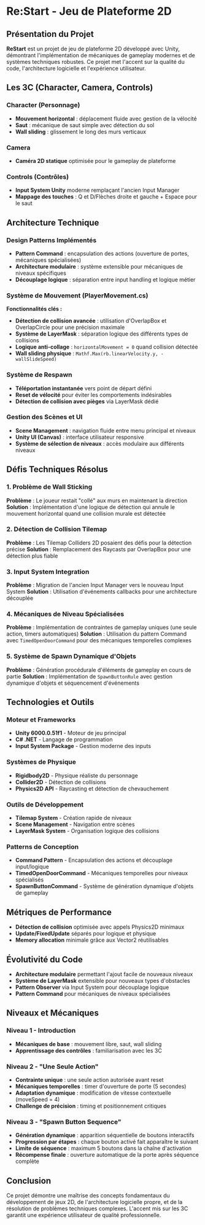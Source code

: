 # Re:Start - Jeu de Plateforme 2D

## Présentation du Projet
**ReStart** est un projet de jeu de plateforme 2D développé avec Unity, démontrant l'implémentation de mécaniques de gameplay modernes et de systèmes techniques robustes. Ce projet met l'accent sur la qualité du code, l'architecture logicielle et l'expérience utilisateur.

## Les 3C (Character, Camera, Controls)

### Character (Personnage)
- **Mouvement horizontal** : déplacement fluide avec gestion de la vélocité
- **Saut** : mécanique de saut simple avec détection du sol
- **Wall sliding** : glissement le long des murs verticaux

### Camera
- **Caméra 2D statique** optimisée pour le gameplay de plateforme

### Controls (Contrôles)
- **Input System Unity** moderne remplaçant l'ancien Input Manager
- **Mappage des touches** : Q et D/Flèches droite et gauche + Espace pour le saut

## Architecture Technique

### Design Patterns Implémentés
- **Pattern Command** : encapsulation des actions (ouverture de portes, mécaniques spécialisées)
- **Architecture modulaire** : système extensible pour mécaniques de niveaux spécifiques
- **Découplage logique** : séparation entre input handling et logique métier

### Système de Mouvement (PlayerMovement.cs)

**Fonctionnalités clés :**
- **Détection de collision avancée** : utilisation d'OverlapBox et OverlapCircle pour une précision maximale
- **Système de LayerMask** : séparation logique des différents types de collisions
- **Logique anti-collage** : `horizontalMovement = 0` quand collision détectée
- **Wall sliding physique** : `Mathf.Max(rb.linearVelocity.y, -wallSlideSpeed)`

### Système de Respawn
- **Téléportation instantanée** vers point de départ défini
- **Reset de vélocité** pour éviter les comportements indésirables
- **Détection de collision avec pièges** via LayerMask dédié

### Gestion des Scènes et UI
- **Scene Management** : navigation fluide entre menu principal et niveaux
- **Unity UI (Canvas)** : interface utilisateur responsive
- **Système de sélection de niveaux** : accès modulaire aux différents niveaux

## Défis Techniques Résolus

### 1. Problème de Wall Sticking
**Problème** : Le joueur restait "collé" aux murs en maintenant la direction
**Solution** : Implémentation d'une logique de détection qui annule le mouvement horizontal quand une collision murale est détectée

### 2. Détection de Collision Tilemap
**Problème** : Les Tilemap Colliders 2D posaient des défis pour la détection précise
**Solution** : Remplacement des Raycasts par OverlapBox pour une détection plus fiable

### 3. Input System Integration
**Problème** : Migration de l'ancien Input Manager vers le nouveau Input System
**Solution** : Utilisation d'événements callbacks pour une architecture découplée

### 4. Mécaniques de Niveau Spécialisées
**Problème** : Implémentation de contraintes de gameplay uniques (une seule action, timers automatiques)
**Solution** : Utilisation du pattern Command avec `TimedOpenDoorCommand` pour des mécaniques temporelles complexes

### 5. Système de Spawn Dynamique d'Objets
**Problème** : Génération procédurale d'éléments de gameplay en cours de partie
**Solution** : Implémentation de `SpawnButtonRule` avec gestion dynamique d'objets et séquencement d'événements

## Technologies et Outils

### Moteur et Frameworks
- **Unity 6000.0.51f1** - Moteur de jeu principal
- **C# .NET** - Langage de programmation
- **Input System Package** - Gestion moderne des inputs

### Systèmes de Physique
- **Rigidbody2D** - Physique réaliste du personnage
- **Collider2D** - Détection de collisions
- **Physics2D API** - Raycasting et détection de chevauchement

### Outils de Développement
- **Tilemap System** - Création rapide de niveaux
- **Scene Management** - Navigation entre scènes
- **LayerMask System** - Organisation logique des collisions

### Patterns de Conception
- **Command Pattern** - Encapsulation des actions et découplage input/logique
- **TimedOpenDoorCommand** - Mécaniques temporelles pour niveaux spécialisés
- **SpawnButtonCommand** - Système de génération dynamique d'objets de gameplay

## Métriques de Performance
- **Détection de collision** optimisée avec appels Physics2D minimaux
- **Update/FixedUpdate** séparés pour logique et physique
- **Memory allocation** minimale grâce aux Vector2 réutilisables

## Évolutivité du Code
- **Architecture modulaire** permettant l'ajout facile de nouveaux niveaux
- **Système de LayerMask** extensible pour nouveaux types d'obstacles
- **Pattern Observer** via Input System pour découplage logique
- **Pattern Command** pour mécaniques de niveaux spécialisées

## Niveaux et Mécaniques

### Niveau 1 - Introduction
- **Mécaniques de base** : mouvement libre, saut, wall sliding
- **Apprentissage des contrôles** : familiarisation avec les 3C

### Niveau 2 - "Une Seule Action"
- **Contrainte unique** : une seule action autorisée avant reset
- **Mécaniques temporelles** : timer d'ouverture de porte (5 secondes)
- **Adaptation dynamique** : modification de vitesse contextuelle (moveSpeed = 4)
- **Challenge de précision** : timing et positionnement critiques

### Niveau 3 - "Spawn Button Sequence"
- **Génération dynamique** : apparition séquentielle de boutons interactifs
- **Progression par étapes** : chaque bouton activé fait apparaître le suivant
- **Limite de séquence** : maximum 5 boutons dans la chaîne d'activation
- **Récompense finale** : ouverture automatique de la porte après séquence complète

## Conclusion
Ce projet démontre une maîtrise des concepts fondamentaux du développement de jeux 2D, de l'architecture logicielle propre, et de la résolution de problèmes techniques complexes. L'accent mis sur les 3C garantit une expérience utilisateur de qualité professionnelle.